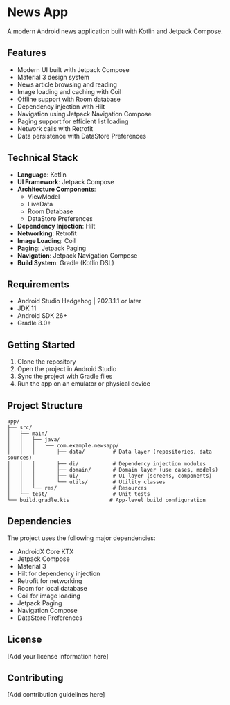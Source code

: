 # News App

A modern Android news application built with Kotlin and Jetpack Compose.

## Features

- Modern UI built with Jetpack Compose
- Material 3 design system
- News article browsing and reading
- Image loading and caching with Coil
- Offline support with Room database
- Dependency injection with Hilt
- Navigation using Jetpack Navigation Compose
- Paging support for efficient list loading
- Network calls with Retrofit
- Data persistence with DataStore Preferences

## Technical Stack

- **Language**: Kotlin
- **UI Framework**: Jetpack Compose
- **Architecture Components**:
  - ViewModel
  - LiveData
  - Room Database
  - DataStore Preferences
- **Dependency Injection**: Hilt
- **Networking**: Retrofit
- **Image Loading**: Coil
- **Paging**: Jetpack Paging
- **Navigation**: Jetpack Navigation Compose
- **Build System**: Gradle (Kotlin DSL)

## Requirements

- Android Studio Hedgehog | 2023.1.1 or later
- JDK 11
- Android SDK 26+
- Gradle 8.0+

## Getting Started

1. Clone the repository
2. Open the project in Android Studio
3. Sync the project with Gradle files
4. Run the app on an emulator or physical device

## Project Structure

```
app/
├── src/
│   ├── main/
│   │   ├── java/
│   │   │   └── com.example.newsapp/
│   │   │       ├── data/         # Data layer (repositories, data sources)
│   │   │       ├── di/           # Dependency injection modules
│   │   │       ├── domain/       # Domain layer (use cases, models)
│   │   │       ├── ui/           # UI layer (screens, components)
│   │   │       └── utils/        # Utility classes
│   │   └── res/                  # Resources
│   └── test/                     # Unit tests
└── build.gradle.kts             # App-level build configuration
```

## Dependencies

The project uses the following major dependencies:

- AndroidX Core KTX
- Jetpack Compose
- Material 3
- Hilt for dependency injection
- Retrofit for networking
- Room for local database
- Coil for image loading
- Jetpack Paging
- Navigation Compose
- DataStore Preferences

## License

[Add your license information here]

## Contributing

[Add contribution guidelines here] 